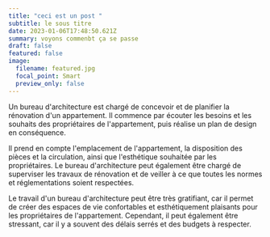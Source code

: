 ```yaml
---
title: "ceci est un post "
subtitle: le sous titre
date: 2023-01-06T17:48:50.621Z
summary: voyons commenbt ça se passe
draft: false
featured: false
image:
  filename: featured.jpg
  focal_point: Smart
  preview_only: false
---
```

Un bureau d'architecture est chargé de concevoir et de planifier la rénovation d'un appartement. Il commence par écouter les besoins et les souhaits des propriétaires de l'appartement, puis réalise un plan de design en conséquence.

Il prend en compte l'emplacement de l'appartement, la disposition des pièces et la circulation, ainsi que l'esthétique souhaitée par les propriétaires. Le bureau d'architecture peut également être chargé de superviser les travaux de rénovation et de veiller à ce que toutes les normes et réglementations soient respectées.

Le travail d'un bureau d'architecture peut être très gratifiant, car il permet de créer des espaces de vie confortables et esthétiquement plaisants pour les propriétaires de l'appartement. Cependant, il peut également être stressant, car il y a souvent des délais serrés et des budgets à respecter.